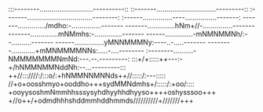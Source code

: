 
:::--------...........................----------::
::-------..............................---------::
:-------.................................--------:
:------...............----................-------:
-------............../mdho:-...............-------
-------..............hNm+//-...............-------
-------..............mNMmhs:-..............-------
------..............-mNMNMMNh/:--..........-------
------...............yMNNMMMNy:----..-.....-------
--------............+mMNMMMMNNs:.....-....--------
:--------..........-NMMMMMMMNmNd:---.--.---------:
:::+/+:::::++---:-+/hNMMNMMNddNh:--...---------:::
++//:::////:/:::o/:+hNMMNNMNNds++//:::::/:---:::::
//+o+oosshmyo+ooddho+++sydMMNdmhs+/:::::/:+oo/::::
+ooyysoshmNmmhhsssysyhdhyyhhdhyyso++++oshysssoo+++
+//o++/+odmdhhhshddmmhddhmmds//////////+///////+++
